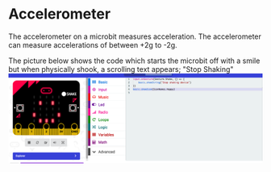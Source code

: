 # Accelerometer 
The accelerometer on a microbit measures acceleration. The accelerometer can measure accelerations of between +2g to -2g.


The picture below shows the code which starts the microbit off with a smile but when physically shook, a scrolling text appears; "Stop Shaking" 
![Microbit code](Screenshot.png)

